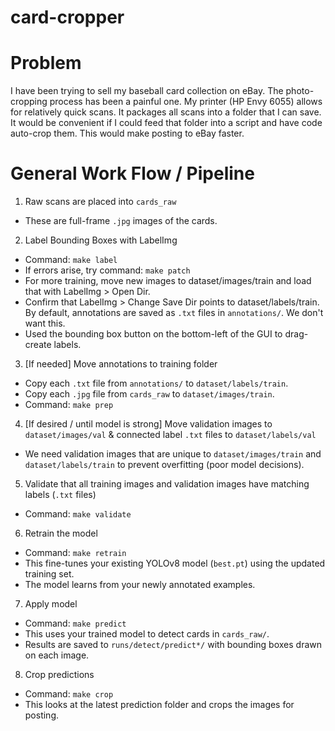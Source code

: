 # card-cropper
# Problem
I have been trying to sell my baseball card collection on eBay. The photo-cropping process has been a painful one.
My printer (HP Envy 6055) allows for relatively quick scans. It packages all scans into a folder that I can save.
It would be convenient if I could feed that folder into a script and have code auto-crop them. This would make posting to eBay faster.

# General Work Flow / Pipeline
1. Raw scans are placed into `cards_raw`
* These are full-frame `.jpg` images of the cards.

2. Label Bounding Boxes with LabelImg
* Command: `make label`
* If errors arise, try command: `make patch`
* For more training, move new images to dataset/images/train and load that with LabelImg > Open Dir.
* Confirm that LabelImg > Change Save Dir points to dataset/labels/train. By default, annotations are saved as `.txt` files in `annotations/`. We don't want this.
* Used the bounding box button on the bottom-left of the GUI to drag-create labels.

3. [If needed] Move annotations to training folder
* Copy each `.txt` file from `annotations/` to `dataset/labels/train`.
* Copy each `.jpg` file from `cards_raw` to `dataset/images/train`.
* Command: `make prep`

4. [If desired / until model is strong] Move validation images to `dataset/images/val` & connected label `.txt` files to `dataset/labels/val`
* We need validation images that are unique to `dataset/images/train` and `dataset/labels/train` to prevent overfitting (poor model decisions).

5. Validate that all training images and validation images have matching labels (`.txt` files)
* Command: `make validate`

6. Retrain the model
* Command: `make retrain`
* This fine-tunes your existing YOLOv8 model (`best.pt`) using the updated training set.
* The model learns from your newly annotated examples.

7. Apply model
* Command: `make predict`
* This uses your trained model to detect cards in `cards_raw/`.
* Results are saved to `runs/detect/predict*/` with bounding boxes drawn on each image.

8. Crop predictions
* Command: `make crop`
* This looks at the latest prediction folder and crops the images for posting.
